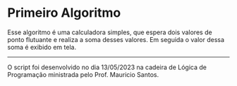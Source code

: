 # Primeiro Algoritmo
Esse algoritmo é uma calculadora simples, que espera dois valores de ponto flutuante e realiza a soma desses valores. 
Em seguida o valor dessa soma é exibido em tela.


---
O script foi desenvolvido no dia 13/05/2023 na cadeira de Lógica de Programação ministrada pelo Prof. Mauricio Santos.
